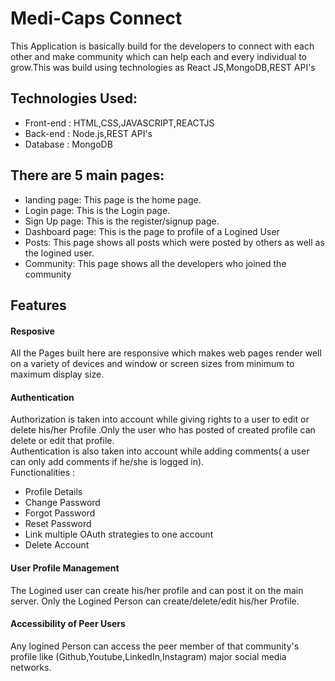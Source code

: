 # Medi-Caps Connect
This Application is basically build for the developers to connect with each other and make community which can help each and every individual to grow.This was build using technologies as React JS,MongoDB,REST API's

## Technologies Used:
* Front-end : HTML,CSS,JAVASCRIPT,REACTJS
* Back-end : Node.js,REST API's 
* Database : MongoDB

## There are 5 main pages:
* landing page: This page is the home page.
* Login page: This is the Login page.
* Sign Up page: This is the register/signup page.
* Dashboard page: This is the page to profile of a Logined User
* Posts: This page shows all posts which were posted by others as well as the logined user.
* Community: This page shows all the developers who joined the community


## Features
#### Resposive
All the Pages built here are responsive which makes web pages render well on a variety of devices and window or screen sizes from minimum to maximum display size.
#### Authentication
Authorization is taken into account while giving rights to a user to edit or delete his/her Profile .Only the user who has posted of created profile can delete or edit that profile.\
Authentication is also taken into account while adding comments( a user can only add comments if he/she is logged in).\
Functionalities :
 - Profile Details
 - Change Password
 - Forgot Password
 - Reset Password
 - Link multiple OAuth strategies to one account
 - Delete Account
#### User Profile Management 
The Logined user can create his/her profile and can post it on the main server. Only the Logined Person can create/delete/edit his/her Profile.
#### Accessibility of Peer Users
Any logined Person can access the peer member of that community's profile like (Github,Youtube,LinkedIn,Instagram) major social media networks. 
